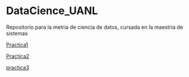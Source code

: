 # DataCience_UANL
Repositorio para la metria de ciencia de datos, cursada en la maestria de sistemas

[Practica1](https://nbviewer.jupyter.org/github/alan-arnoldo-alcantar/DataScience_UANL/blob/master/p1/practica1.ipynb)

[Practica2](https://nbviewer.jupyter.org/github/alan-arnoldo-alcantar/DataScience_UANL/blob/master/p2/practica2.ipynb)

[practica3](https://nbviewer.jupyter.org/github/alan-arnoldo-alcantar/DataScience_UANL/blob/master/p3/practica3.ipynb)

